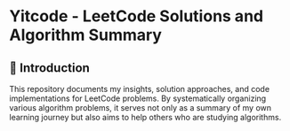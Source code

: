 # Yitcode - LeetCode Solutions and Algorithm Summary
## 👋 Introduction
This repository documents my insights, solution approaches, and code implementations for LeetCode problems. By systematically organizing various algorithm problems, it serves not only as a summary of my own learning journey but also aims to help others who are studying algorithms.
